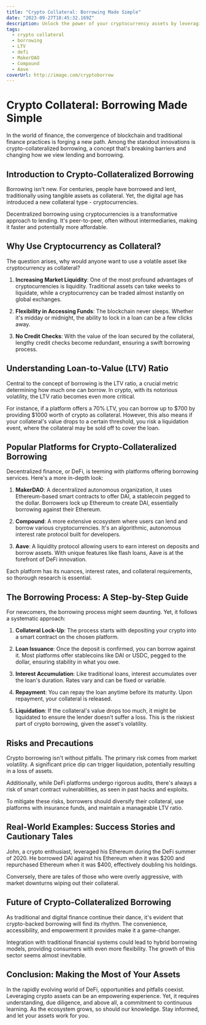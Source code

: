 ```yaml
---
title: "Crypto Collateral: Borrowing Made Simple"
date: "2023-09-27T18:45:32.169Z"
description: Unlock the power of your cryptocurrency assets by leveraging them for borrowing. This guide explores how digital collateral is changing the borrowing landscape.
tags:
  - crypto collateral
  - borrowing
  - LTV
  - defi
  - MakerDAO
  - Compound
  - Aave
coverUrl: http://image.com/cryptoborrow
---
```


# Crypto Collateral: Borrowing Made Simple

In the world of finance, the convergence of blockchain and traditional finance practices is forging a new path. Among the standout innovations is crypto-collateralized borrowing, a concept that's breaking barriers and changing how we view lending and borrowing.

## Introduction to Crypto-Collateralized Borrowing

Borrowing isn't new. For centuries, people have borrowed and lent, traditionally using tangible assets as collateral. Yet, the digital age has introduced a new collateral type - cryptocurrencies. 

Decentralized borrowing using cryptocurrencies is a transformative approach to lending. It's peer-to-peer, often without intermediaries, making it faster and potentially more affordable.

## Why Use Cryptocurrency as Collateral?

The question arises, why would anyone want to use a volatile asset like cryptocurrency as collateral? 

1. **Increasing Market Liquidity**: One of the most profound advantages of cryptocurrencies is liquidity. Traditional assets can take weeks to liquidate, while a cryptocurrency can be traded almost instantly on global exchanges.
  
2. **Flexibility in Accessing Funds**: The blockchain never sleeps. Whether it's midday or midnight, the ability to lock in a loan can be a few clicks away.

3. **No Credit Checks**: With the value of the loan secured by the collateral, lengthy credit checks become redundant, ensuring a swift borrowing process.

## Understanding Loan-to-Value (LTV) Ratio

Central to the concept of borrowing is the LTV ratio, a crucial metric determining how much one can borrow. In crypto, with its notorious volatility, the LTV ratio becomes even more critical.

For instance, if a platform offers a 70% LTV, you can borrow up to $700 by providing $1000 worth of crypto as collateral. However, this also means if your collateral's value drops to a certain threshold, you risk a liquidation event, where the collateral may be sold off to cover the loan.

## Popular Platforms for Crypto-Collateralized Borrowing

Decentralized finance, or DeFi, is teeming with platforms offering borrowing services. Here's a more in-depth look:

1. **MakerDAO**: A decentralized autonomous organization, it uses Ethereum-based smart contracts to offer DAI, a stablecoin pegged to the dollar. Borrowers lock up Ethereum to create DAI, essentially borrowing against their Ethereum.
  
2. **Compound**: A more extensive ecosystem where users can lend and borrow various cryptocurrencies. It's an algorithmic, autonomous interest rate protocol built for developers.

3. **Aave**: A liquidity protocol allowing users to earn interest on deposits and borrow assets. With unique features like flash loans, Aave is at the forefront of DeFi innovation.

Each platform has its nuances, interest rates, and collateral requirements, so thorough research is essential.

## The Borrowing Process: A Step-by-Step Guide

For newcomers, the borrowing process might seem daunting. Yet, it follows a systematic approach:

1. **Collateral Lock-Up**: The process starts with depositing your crypto into a smart contract on the chosen platform.
  
2. **Loan Issuance**: Once the deposit is confirmed, you can borrow against it. Most platforms offer stablecoins like DAI or USDC, pegged to the dollar, ensuring stability in what you owe.
  
3. **Interest Accumulation**: Like traditional loans, interest accumulates over the loan's duration. Rates vary and can be fixed or variable.

4. **Repayment**: You can repay the loan anytime before its maturity. Upon repayment, your collateral is released.

5. **Liquidation**: If the collateral's value drops too much, it might be liquidated to ensure the lender doesn't suffer a loss. This is the riskiest part of crypto borrowing, given the asset's volatility.

## Risks and Precautions

Crypto borrowing isn't without pitfalls. The primary risk comes from market volatility. A significant price dip can trigger liquidation, potentially resulting in a loss of assets.

Additionally, while DeFi platforms undergo rigorous audits, there's always a risk of smart contract vulnerabilities, as seen in past hacks and exploits.

To mitigate these risks, borrowers should diversify their collateral, use platforms with insurance funds, and maintain a manageable LTV ratio.

## Real-World Examples: Success Stories and Cautionary Tales

John, a crypto enthusiast, leveraged his Ethereum during the DeFi summer of 2020. He borrowed DAI against his Ethereum when it was $200 and repurchased Ethereum when it was $400, effectively doubling his holdings.

Conversely, there are tales of those who were overly aggressive, with market downturns wiping out their collateral.

## Future of Crypto-Collateralized Borrowing

As traditional and digital finance continue their dance, it's evident that crypto-backed borrowing will find its rhythm. The convenience, accessibility, and empowerment it provides make it a game-changer.

Integration with traditional financial systems could lead to hybrid borrowing models, providing consumers with even more flexibility. The growth of this sector seems almost inevitable.

## Conclusion: Making the Most of Your Assets

In the rapidly evolving world of DeFi, opportunities and pitfalls coexist. Leveraging crypto assets can be an empowering experience. Yet, it requires understanding, due diligence, and above all, a commitment to continuous learning. As the ecosystem grows, so should our knowledge. Stay informed, and let your assets work for you.

